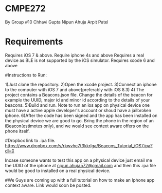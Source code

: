 # CMPE272

By Group #10
Chhavi Gupta
Nipun Ahuja
Arpit Patel

# Requirements
Requires iOS 7 & above.
Require iphone 4s and above
Requires a real device as BLE is not supported by the iOS simulator.
Requires xcode 6 and above

#Instructions to Run:

1)Just clone the repository.
2)Open the xcode project.
3)Connect an iphone to the computer with iOS 7 and above(preferably with iOS 8.3)
4) The project contains a Beacons.json file. Change the details of the beacon for example the UUID, major id and minor id according to the details of your beacons.
5)Build and run. Note to run an ios app on physical device one must have a active apple developer's account or shoud have a jailbroken iphone.
6)After the code has been signed and the app has been installed on the physical device we are good to go. Bring the phone in the region of an iBeacon(estimotes only), and we would see context aware offers on the phone itself.

#Dropbox link to .ipa file.
https://www.dropbox.com/s/rkwvhc7t3kkrlga/Beacons_Tutorial_iOS7.ipa?dl=0

Incase someone wants to test this app on a physical device just email me the UDID of the iphone at nipun.ahuja572@gmail.com and then this .ipa file would be good to installed on a real physical device. 


#We Guys are coming up with a full tutorial on how to make an Iphone app context aware. Link would soon be posted.
